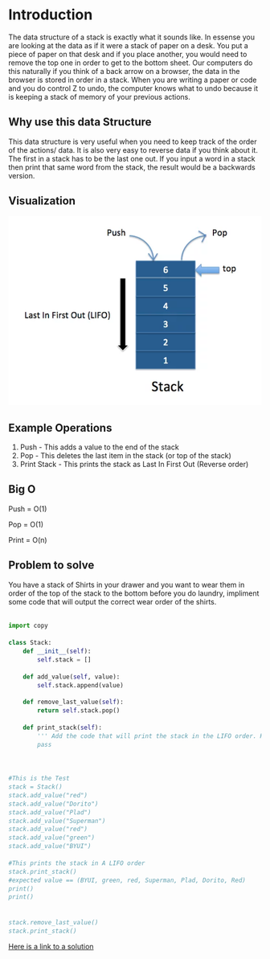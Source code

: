 # Introduction

The data structure of a stack is exactly what it sounds like. In essense you are looking at the data as if it were a stack of paper on a desk. You put a piece of paper on that desk and if you place another, you would need to remove the top one in order to get to the bottom sheet. Our computers do this naturally if you think of a back arrow on a browser, the data in the browser is stored in order in a stack. When you are writing a paper or code and you do control Z to undo, the computer knows what to undo because it is keeping a stack of memory of your previous actions. 

## Why use this data Structure

This data structure is very useful when you need to keep track of the order of the actions/ data. It is also very easy to reverse data if you think about it. The first in a stack has to be the last one out. If you input a word in a stack then print that same word from the stack, the result would be a backwards version.  



## Visualization

![My image file](/images/stack.webp)



## Example Operations

1. Push - This adds a value to the end of the stack 
2. Pop - This deletes the last item in the stack (or top of the stack)
3. Print Stack - This prints the stack as Last In First Out (Reverse order)

## Big O
Push = O(1)

Pop = O(1)

Print  = O(n)

## Problem to solve

You have a stack of Shirts in your drawer and you want to wear them in order of the top of the stack to the bottom before you do laundry, impliment some code that will output the correct wear order of the shirts. 

```python

import copy

class Stack:
    def __init__(self):
        self.stack = []

    def add_value(self, value):
        self.stack.append(value)
    
    def remove_last_value(self):
        return self.stack.pop()
    
    def print_stack(self):
        ''' Add the code that will print the stack in the LIFO order. Hint: make a copy of the stack
        pass 
        


#This is the Test       
stack = Stack()
stack.add_value("red")
stack.add_value("Dorito")
stack.add_value("Plad")
stack.add_value("Superman")
stack.add_value("red")
stack.add_value("green")
stack.add_value("BYUI")

#This prints the stack in A LIFO order
stack.print_stack()
#expected value == (BYUI, green, red, Superman, Plad, Dorito, Red)
print()
print()


stack.remove_last_value()
stack.print_stack()

```

[Here is a link to a solution](stack.py)
